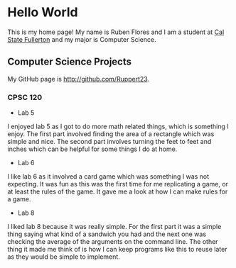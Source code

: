 # Hello World

This is my home page! My name is Ruben Flores and I am a student at [Cal State Fullerton](http://www.fullerton.edu/) and my major is Computer Science.

## Computer Science Projects

My GitHub page is http://github.com/Ruppert23.

### CPSC 120

* Lab 5

I enjoyed lab 5 as I got to do more math related things, which is something I enjoy. The first part
involved finding the area of a rectangle which was simple and nice. The second part involves turning 
the feet to feet and inches which can be helpful for some things I do at home.

* Lab 6

I like lab 6 as it involved a card game which was something I was not expecting. It was fun as this 
was the first time for me replicating a game, or at least the rules of the game. It gave me a look at 
how I can make rules for a game.

* Lab 8

I liked lab 8 because it was really simple. For the first part it was a simple thing saying what kind of a sandwich you had and the next 
one was checking the average of the arguments on the command line. The other thing it made me think of is how I can keep programs like 
this to reuse later as they would be simple to implement.
